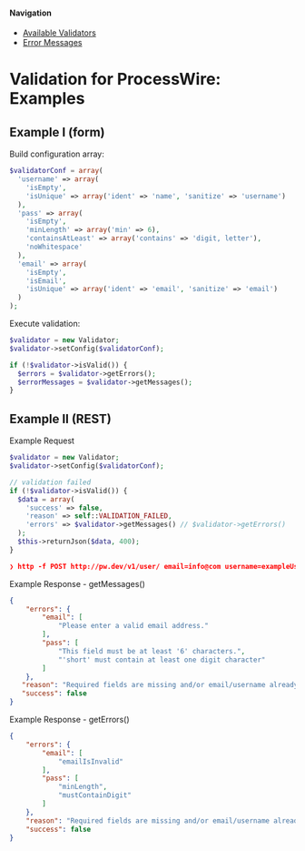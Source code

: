 #### Navigation
- [Available Validators](validators.md)
- [Error Messages](messages.md)


# Validation for ProcessWire: Examples

## Example I (form)

Build configuration array:
```php
$validatorConf = array(
  'username' => array(
    'isEmpty',
    'isUnique' => array('ident' => 'name', 'sanitize' => 'username')
  ),
  'pass' => array(
    'isEmpty',
    'minLength' => array('min' => 6),
    'containsAtLeast' => array('contains' => 'digit, letter'),
    'noWhitespace'
  ),
  'email' => array(
    'isEmpty',
    'isEmail',
    'isUnique' => array('ident' => 'email', 'sanitize' => 'email')
  )
);
```

Execute validation:
```php
$validator = new Validator;
$validator->setConfig($validatorConf);

if (!$validator->isValid()) {
  $errors = $validator->getErrors();
  $errorMessages = $validator->getMessages();
}
```

## Example II (REST)

Example Request
```php
$validator = new Validator;
$validator->setConfig($validatorConf);

// validation failed
if (!$validator->isValid()) {
  $data = array(
    'success' => false,
    'reason' => self::VALIDATION_FAILED,
    'errors' => $validator->getMessages() // $validator->getErrors()
  );
  $this->returnJson($data, 400);
}
```
```json
❯ http -f POST http://pw.dev/v1/user/ email=info@com username=exampleUser pass=short firstname=Jane lastname=Doe
```


Example Response - getMessages()
```json
{
    "errors": {
        "email": [
            "Please enter a valid email address."
        ],
        "pass": [
            "This field must be at least '6' characters.",
            "'short' must contain at least one digit character"
        ]
    },
   "reason": "Required fields are missing and/or email/username already exists",
   "success": false
}
```


Example Response - getErrors()
```json
{
    "errors": {
        "email": [
            "emailIsInvalid"
        ],
        "pass": [
            "minLength",
            "mustContainDigit"
        ]
    },
    "reason": "Required fields are missing and/or email/username already exists",
    "success": false
}
```